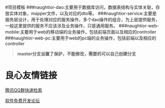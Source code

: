 #项目模板
###naughtior-dao:主要用于数据库访问，数据表结构与实体关联，存放实体对象，mapper文件，以及对应的dto等。
###naughtior-service:主要是服务层设计，用于处理对应的服务操作，多个dao操作的组合，为上层提供服务，一般这里提供的服务不应该涉及业务操作，只是通用服务。
###naughtior-web-mobile:主要用于web的移动端的业务操作，包括前端页面以及相应的controller
###naughtior-web-pc:主要用于web的pc端的业务操作，包括前端以及相应的controller


> **master分支设置了保护，不能修改，需要的可以自己创建分支**

 # 良心友情链接

[腾讯QQ群快速检索](http://u.720life.cn/s/8cf73f7c)

[软件免费开发论坛](http://u.720life.cn/s/bbb01dc0)
